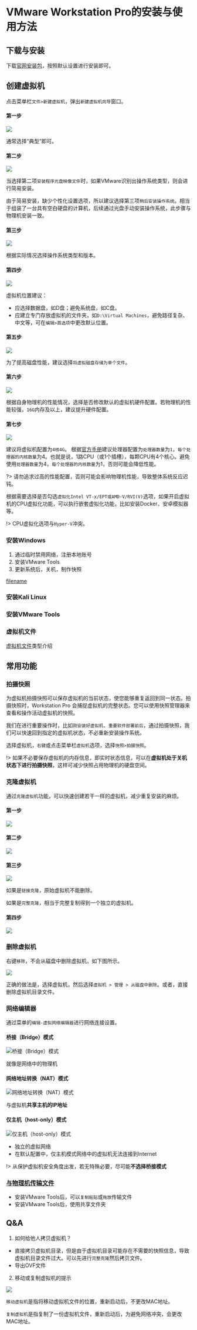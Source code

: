 # VMware Workstation Pro的安装与使用方法

## 下载与安装

下载[官网安装包](https://www.vmware.com/products/workstation-pro/workstation-pro-evaluation.html)，按照默认设置进行安装即可。

## 创建虚拟机

点击菜单栏`文件>新建虚拟机`，弹出`新建虚拟机向导`窗口。

<!-- tabs:start -->

#### **第一步**

![](http://oss.dropsec.xyz/book/%E6%96%B0%E5%BB%BA%E8%99%9A%E6%8B%9F%E6%9C%BA%E5%90%91%E5%AF%BC%E7%AC%AC1%E6%AD%A5.png)

通常选择“典型”即可。

#### **第二步**

![](http://oss.dropsec.xyz/book/%E6%96%B0%E5%BB%BA%E8%99%9A%E6%8B%9F%E6%9C%BA%E5%90%91%E5%AF%BC%E7%AC%AC2%E6%AD%A5.png)

当选择第二项`安装程序光盘映像文件`时，如果VMware识别出操作系统类型，则会进行简易安装。

由于简易安装，缺少个性化设置选项，所以建议选择第三项`稍后安装操作系统`。相当于组装了一台具有空白硬盘的计算机，后续通过光盘手动安装操作系统，此步骤与物理机安装一致。

#### **第三步**

![](http://oss.dropsec.xyz/book/%E6%96%B0%E5%BB%BA%E8%99%9A%E6%8B%9F%E6%9C%BA%E5%90%91%E5%AF%BC%E7%AC%AC3%E6%AD%A5.png)

根据实际情况选择操作系统类型和版本。

#### **第四步**

![](http://oss.dropsec.xyz/book/%E6%96%B0%E5%BB%BA%E8%99%9A%E6%8B%9F%E6%9C%BA%E5%90%91%E5%AF%BC%E7%AC%AC4%E6%AD%A5.png)

虚拟机位置建议：
- 应选择数据盘，如D盘；避免系统盘，如C盘。
- 应建立专门存放虚拟机的文件夹，如`D:\Virtual Machines`，避免路径复杂、中文等，可在`编辑>首选项`中更改默认位置。

#### **第五步**

![](http://oss.dropsec.xyz/book/%E6%96%B0%E5%BB%BA%E8%99%9A%E6%8B%9F%E6%9C%BA%E5%90%91%E5%AF%BC%E7%AC%AC5%E6%AD%A5.png)

为了提高磁盘性能，建议选择`将虚拟磁盘存储为单个文件`。

#### **第六步**

![](http://oss.dropsec.xyz/book/%E6%96%B0%E5%BB%BA%E8%99%9A%E6%8B%9F%E6%9C%BA%E5%90%91%E5%AF%BC%E7%AC%AC6%E6%AD%A5.png)

根据自身物理机的性能情况，选择是否修改默认的虚拟机硬件配置。若物理机的性能较强，`16G`内存及以上，建议提升硬件配置。

#### **第七步**

![](http://oss.dropsec.xyz/book/%E6%96%B0%E5%BB%BA%E8%99%9A%E6%8B%9F%E6%9C%BA%E5%90%91%E5%AF%BC%E7%AC%AC7%E6%AD%A5.png)

建议将虚拟机配置为`4核4G`。
根据[官方手册](https://docs.vmware.com/cn/VMware-Workstation-Pro/17/com.vmware.ws.using.doc/GUID-9745D560-9243-4262-A585-D709D52B1349.html)建议处理器配置为`处理器数量`为`1`，`每个处理器的内核数量`为4。也就是说，1路CPU（或1个插槽），每颗CPU有4个核心。避免使用`处理器数量`为4，`每个处理器的内核数量`为1，否则可能会降低性能。

?> 请勿追求过高的性能配置，否则可能会影响物理机性能，导致整体系统反应迟钝。

根据需要选择是否勾选`虚拟化Intel VT-x/EPT或AMD-V/RVI(V)`选项，如果开启虚拟机的CPU虚拟化功能，可以执行嵌套虚拟化功能，比如安装Docker、安卓模拟器等。

!> CPU虚拟化选项与`Hyper-V`冲突。

<!-- tabs:end -->

### 安装Windows

1. 通过临时禁用网络，注册本地账号
2. 安装VMware Tools
3. 更新系统后，关机，制作快照

[filename](1.mp4 ':include :type=video width=800px')

### 安装Kali Linux


### 安装VMware Tools

### 虚拟机文件

[虚拟机文件](https://docs.vmware.com/cn/VMware-Workstation-Pro/17/com.vmware.ws.using.doc/GUID-A968EF50-BA25-450A-9D1F-F8A9DEE640E7.html)类型介绍

## 常用功能

### 拍摄快照

为虚拟机拍摄快照可以保存虚拟机的当前状态，使您能够重复返回到同一状态。拍摄快照时，Workstation Pro 会捕捉虚拟机的完整状态。您可以使用快照管理器来查看和操作活动虚拟机的快照。

我们在进行重要操作时，比如`刚安装好虚拟机`、`重要软件部署前后`，通过拍摄快照，我们可以快速回到指定的虚拟机状态，不必重新安装操作系统。

选择虚拟机，`右键`或点击菜单栏`虚拟机`选项，选择`快照>拍摄快照`。

!> 如果不必要保存虚拟机的内存信息，即实时状态信息，可以在**虚拟机处于关机状态下进行拍摄快照**，这样可减少快照占用物理机的硬盘空间。

### 克隆虚拟机

通过`克隆虚拟机`功能，可以快速创建若干一样的虚拟机，减少重复安装的麻烦。

<!-- tabs:start -->
#### **第一步**

![](http://oss.dropsec.xyz/book/%E5%85%8B%E9%9A%86%E8%99%9A%E6%8B%9F%E6%9C%BA1.png)

#### **第二步**

![](http://oss.dropsec.xyz/book/%E5%85%8B%E9%9A%86%E8%99%9A%E6%8B%9F%E6%9C%BA2.png)

#### **第三步**

![](http://oss.dropsec.xyz/book/%E5%85%8B%E9%9A%86%E8%99%9A%E6%8B%9F%E6%9C%BA3.png)

如果是`链接克隆`，原始虚拟机不能删除。

如果是`完整克隆`，相当于完整复制得到一个独立的虚拟机。

#### **第四步**

![](http://oss.dropsec.xyz/book/%E5%85%8B%E9%9A%86%E8%99%9A%E6%8B%9F%E6%9C%BA4.png)

<!-- tabs:end -->


### 删除虚拟机

右键`移除`，不会从磁盘中删除虚拟机，如下图所示。

![](http://oss.dropsec.xyz/book/%E7%A7%BB%E9%99%A4%E8%99%9A%E6%8B%9F%E6%9C%BA.png)

正确的做法是，选择虚拟机，然后选择`虚拟机 > 管理 > 从磁盘中删除`。或者，直接删除虚拟机目录文件。


### 网络编辑器

通过菜单的`编辑-虚拟网络编辑器`进行网络连接设置。

<!-- tabs:start -->
#### **桥接（Bridge）模式**

![桥接（Bridge）模式](https://docs.vmware.com/cn/VMware-Workstation-Pro/17/com.vmware.ws.using.doc/images/GUID-8AB8E6E2-E16F-4E60-8421-669C96E6BF38-high.png)

就像是网络中的物理机

#### **网络地址转换（NAT）模式**

![网络地址转换（NAT）模式](https://docs.vmware.com/cn/VMware-Workstation-Pro/17/com.vmware.ws.using.doc/images/GUID-4C1FE8E1-9C52-4A43-9C36-97AEC38C737B-high.png)

与虚拟机**共享主机的IP地址**

#### **仅主机（host-only）模式**

![仅主机（host-only）模式](https://docs.vmware.com/cn/VMware-Workstation-Pro/17/com.vmware.ws.using.doc/images/GUID-B8B0D851-3DF2-4999-AE86-9059AE017A9C-high.png)

- 独立的虚拟网络
- 在默认配置中，仅主机模式网络中的虚拟机无法连接到Internet
<!-- tabs:end -->

!> 从保护虚拟机安全角度出发，若无特殊必要，尽可能**不选择桥接模式**

### [与物理机传输文件](https://docs.vmware.com/cn/VMware-Workstation-Pro/17/com.vmware.ws.using.doc/GUID-6F26D7EF-8D29-46E9-A48E-0BCBB138D333.html)

- 安装VMware Tools后，可以`复制粘贴`或`拖放`传输文件
- 安装VMware Tools后，使用共享文件夹

## Q&A

1. 如何给他人拷贝虚拟机？
  
  - 直接拷贝虚拟机目录，但是由于虚拟机目录可能存在不需要的快照信息，导致虚拟机目录文件过大。可以先进行`完整克隆`然后拷贝文件。
  - 导出OVF文件

2. 移动或复制虚拟机的提示

![](http://oss.dropsec.xyz/book/%E7%A7%BB%E5%8A%A8%E6%88%96%E5%A4%8D%E5%88%B6%E8%99%9A%E6%8B%9F%E6%9C%BA%E6%8F%90%E7%A4%BA.png)

`移动虚拟机`是指将移动虚拟机文件的位置，重新启动后，不更改MAC地址。

`复制虚拟机`是指复制了一份虚拟机文件，重新启动后，为避免网络冲突，会更改MAC地址。